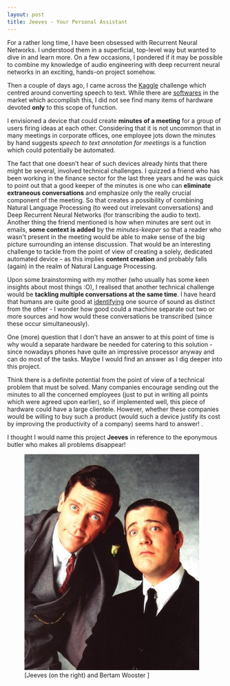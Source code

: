 ```yaml
---
layout: post
title: Jeeves - Your Personal Assistant
---
```


For a rather long time, I have been obsessed with Recurrent Neural Networks. I understood them in a superficial, top-level way but wanted to dive in and learn more. On a few occasions, I pondered if it may be possible to combine my knowledge of audio engineering with deep recurrent neural networks in an exciting, hands-on project somehow.

Then a couple of days ago, I came across the [Kaggle](https://www.kaggle.com/c/tensorflow-speech-recognition-challenge) challenge which centred around converting speech to text. While there are [softwares](https://en.wikipedia.org/wiki/Transcription_(software)) in the market which accomplish this, I did not see find many items of hardware devoted **only** to this scope of function. 

I envisioned a device that could create **minutes of a meeting** for a group of users firing ideas at each other. Considering that it is not uncommon that in many meetings in corporate offices, one employee jots down the minutes by hand suggests *speech to text annotation for meetings* is a function which could potentially be automated.

The fact that one doesn't hear of such devices already hints that there might be several, involved technical challenges. I quizzed a friend who has been working in the finance sector for the last three years and he was quick to point out that a good keeper of the minutes is one who can **eliminate extraneous conversations** and emphasize only the really crucial component of the meeting. So that creates a possibility of combining Natural Language Processing (to weed out irrelevant conversations) and Deep Recurrent Neural Networks (for transcribing the audio to text). Another thing the friend mentioned is how when minutes are sent out in emails, **some context is added** by the *minutes-keeper* so that a reader who wasn't present in the meeting would be able to make sense of the big picture surrounding an intense discussion. That would be an interesting challenge to tackle from the point of view of creating a solely, dedicated automated device - as this implies **content creation** and probably falls (again) in the realm of Natural Language Processing.

Upon some brainstorming with my mother (who usually has some keen insights about most things :O), I realised that another technical challenge would be **tackling multiple conversations at the same time**. I have heard that humans are quite good at [identifying](https://en.wikipedia.org/wiki/Cocktail_party_effect) one source of sound as distinct from the other - I wonder how good could a machine separate out two or more sources and how would these conversations be transcribed (since these occur simultaneously).

One (more) question that I don't have an answer to at this point of time is why would a separate hardware be needed for catering to this solution - since nowadays phones have quite an impressive processor anyway and can do most of the tasks. Maybe I would find an answer as I dig deeper into this project.

Think there is a definite potential from the point of view of a technical problem that must be solved. Many companies encourage sending out the minutes to all the concerned employees (just to put in writing all points which were agreed upon earlier), so if implemented well, this piece of hardware could have a large clientele. However, whether these companies would be willing to buy such a product (would such a device justify its cost by improving the productivity of a company) seems hard to answer! .

I thought I would name this project **Jeeves** in reference to the eponymous butler who makes all problems disappear!

<p><figure><a href="http://tfwiki.net/wiki/Perceptor_(G1)"><img src="/images/2017-12-30/jeeves.jpg" alt=""/></a><figcaption>
   [Jeeves (on the right) and Bertam Wooster ]</figcaption></figure></p>




  

